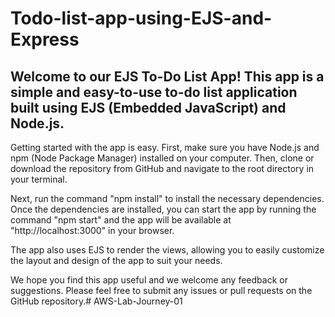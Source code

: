 # Todo-list-app-using-EJS-and-Express

## Welcome to our EJS To-Do List App! This app is a simple and easy-to-use to-do list application built using EJS (Embedded JavaScript) and Node.js.<br>

Getting started with the app is easy. First, make sure you have Node.js and npm (Node Package Manager) installed on your computer. Then, clone or download the repository from GitHub and navigate to the root directory in your terminal.<br>

Next, run the command "npm install" to install the necessary dependencies. Once the dependencies are installed, you can start the app by running the command "npm start" and the app will be available at "http://localhost:3000" in your browser.<br>


The app also uses EJS to render the views, allowing you to easily customize the layout and design of the app to suit your needs.<br>

We hope you find this app useful and we welcome any feedback or suggestions. Please feel free to submit any issues or pull requests on the GitHub repository.# AWS-Lab-Journey-01
